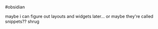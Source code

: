 #obsidian

maybe i can figure out layouts and widgets later... or maybe they're called snippets?? shrug